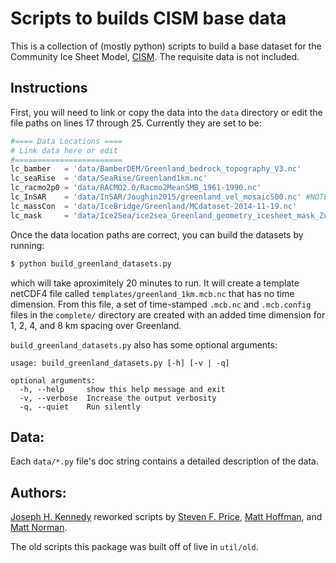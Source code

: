 Scripts to builds CISM base data
================================

This is a collection of (mostly python) scripts to build a base dataset for the
Community Ice Sheet Model, [CISM](https://github.com/CISM). The requisite data
is not included. 

Instructions
------------
First, you will need to link or copy the data into the `data` directory or edit
the file paths on lines 17 through 25. Currently they are set to be: 

```python
#==== Data Locations ====
# Link data here or edit 
#========================
lc_bamber   = 'data/BamberDEM/Greenland_bedrock_topography_V3.nc'
lc_seaRise  = 'data/SeaRise/Greenland1km.nc'
lc_racmo2p0 = 'data/RACMO2.0/Racmo2MeanSMB_1961-1990.nc'
lc_InSAR    = 'data/InSAR/Joughin2015/greenland_vel_mosaic500.nc' #NOTE:  will build this file from mosaicOffsets.* files
lc_massCon  = 'data/IceBridge/Greenland/MCdataset-2014-11-19.nc'
lc_mask     = 'data/Ice2Sea/ice2sea_Greenland_geometry_icesheet_mask_Zurich.nc'
```

Once the data location paths are correct, you can build the datasets by running:
```bash
$ python build_greenland_datasets.py
```

which will take aproximitely 20 minutes to run. It will create a template netCDF4 
file called `templates/greenland_1km.mcb.nc` that has no time dimension. From
this file, a set of time-stamped `.mcb.nc` and `.mcb.config` files in the
`complete/` directory are created with an added time dimension for 1, 2, 4, and
8 km spacing over Greenland.

`build_greenland_datasets.py` also has some optional arguments:

```
usage: build_greenland_datasets.py [-h] [-v | -q]

optional arguments:
  -h, --help     show this help message and exit
  -v, --verbose  Increase the output verbosity
  -q, --quiet    Run silently
```

Data:
-----
Each `data/*.py` file's doc string contains a detailed description of the data. 

Authors:
--------
[Joseph H. Kennedy](https://github.com/jhkennedy) reworked scripts by 
[Steven F. Price](https://github.com/stephenprice), 
[Matt Hoffman](https://github.com/matthewhoffman), and 
[Matt Norman](https://github.com/matthewhoffman). 

The old scripts this package was built off of live in `util/old`.

